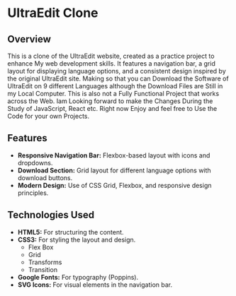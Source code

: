 # UltraEdit Clone

## Overview

This is a clone of the UltraEdit website, created as a practice project to enhance My web development skills. 
It features a navigation bar, a grid layout for displaying language options, and a consistent design inspired by the original UltraEdit site.
Making so that you can Download the Software of UltraEdit on 9 different Languages although the Download Files are Still in my Local Computer.
This is also not a Fully Functional Project that works across the Web.
Iam Looking forward to make the Changes During the Study of JavaScript, React etc.
Right now Enjoy and feel free to Use the Code for your own Projects.
 
## Features

- **Responsive Navigation Bar:** Flexbox-based layout with icons and dropdowns.
- **Download Section:** Grid layout for different language options with download buttons.
- **Modern Design:** Use of CSS Grid, Flexbox, and responsive design principles.

## Technologies Used

- **HTML5:** For structuring the content.
- **CSS3:** For styling the layout and design.
   - Flex Box
   - Grid
   - Transforms
   - Transition
- **Google Fonts:** For typography (Poppins).
- **SVG Icons:** For visual elements in the navigation bar.


